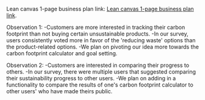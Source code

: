 Lean canvas 1-page business plan link: [Lean canvas 1-page business plan link](https://docs.google.com/presentation/d/1sY7-bS_WXCH3JoyLxhPG1RQaL269iOdJRiMvB5q8Oa0/edit?usp=sharing).

Observation 1:
  -Customers are more interested in tracking their carbon footprint than not buying certain unsustainable products.
  -In our survey, users consistently voted more in favor of the 'reducing waste' options than the product-related options.
  -We plan on pivoting our idea more towards the carbon footprint calculator and goal setting.

Observation 2:
  -Customers are interested in comparing their progress to others.
  -In our survey, there were multiple users that suggested comparing their sustainability progress to other users.
  -We plan on adding in a functionality to compare the results of one's carbon footprint calculator to other users' who have made theirs public.
